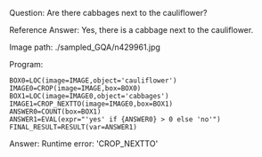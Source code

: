 Question: Are there cabbages next to the cauliflower?

Reference Answer: Yes, there is a cabbage next to the cauliflower.

Image path: ./sampled_GQA/n429961.jpg

Program:

```
BOX0=LOC(image=IMAGE,object='cauliflower')
IMAGE0=CROP(image=IMAGE,box=BOX0)
BOX1=LOC(image=IMAGE0,object='cabbages')
IMAGE1=CROP_NEXTTO(image=IMAGE0,box=BOX1)
ANSWER0=COUNT(box=BOX1)
ANSWER1=EVAL(expr="'yes' if {ANSWER0} > 0 else 'no'")
FINAL_RESULT=RESULT(var=ANSWER1)
```
Answer: Runtime error: 'CROP_NEXTTO'


